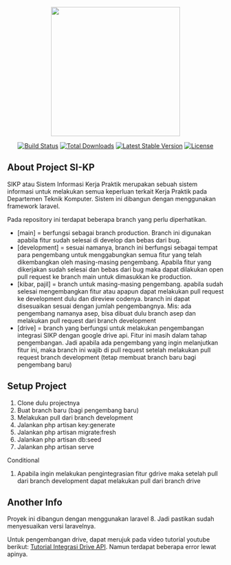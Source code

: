 <p align="center"><a href="https://laravel.com" target="_blank"><img src="https://pelajarinfo.id/wp-content/uploads/2021/06/Universitas-Diponegoro-Semarang-Logo-768x768.png" width="300"></a></p>

<p align="center">
<a href="https://travis-ci.org/laravel/framework"><img src="https://travis-ci.org/laravel/framework.svg" alt="Build Status"></a>
<a href="https://packagist.org/packages/laravel/framework"><img src="https://img.shields.io/packagist/dt/laravel/framework" alt="Total Downloads"></a>
<a href="https://packagist.org/packages/laravel/framework"><img src="https://img.shields.io/packagist/v/laravel/framework" alt="Latest Stable Version"></a>
<a href="https://packagist.org/packages/laravel/framework"><img src="https://img.shields.io/packagist/l/laravel/framework" alt="License"></a>
</p>

## About Project SI-KP
SIKP atau Sistem Informasi Kerja Praktik merupakan sebuah sistem informasi untuk melakukan semua keperluan terkait Kerja Praktik pada Departemen Teknik Komputer. Sistem ini dibangun dengan menggunakan framework laravel. 

Pada repository ini terdapat beberapa branch yang perlu diperhatikan.
- [main] = berfungsi sebagai branch production. Branch ini digunakan apabila fitur sudah selesai di develop dan bebas dari bug. 
- [development] = sesuai namanya, branch ini berfungsi sebagai tempat para pengembang untuk menggabungkan semua fitur yang telah dikembangkan oleh masing-masing pengembang. Apabila fitur yang dikerjakan sudah selesai dan bebas dari bug maka dapat dilakukan open pull request ke branch main untuk dimasukkan ke production.
- [kibar, pajil] = branch untuk masing-masing pengembang. apabila sudah selesai mengembangkan fitur atau apapun dapat melakukan pull request ke development dulu dan direview codenya. branch ini dapat disesuaikan sesuai dengan jumlah pengembangnya. Mis: ada pengembang namanya asep, bisa dibuat dulu branch asep dan melakukan pull request dari branch development
- [drive] = branch yang berfungsi untuk melakukan pengembangan integrasi SIKP dengan google drive api. Fitur ini masih dalam tahap pengembangan. Jadi apabila ada pengembang yang ingin melanjutkan fitur ini, maka branch ini wajib di pull request setelah melakukan pull request branch development (tetap membuat branch baru bagi pengembang baru)


## Setup Project

1. Clone dulu projectnya
2. Buat branch baru (bagi pengembang baru)
3. Melakukan pull dari branch development
5. Jalankan php artisan key:generate
6. Jalankan php artisan migrate:fresh
7. Jalankan php artisan db:seed
8. Jalankan php artisan serve

Conditional
1. Apabila ingin melakukan pengintegrasian fitur gdrive maka setelah pull dari branch development dapat melakukan pull dari branch drive

## Another Info

Proyek ini dibangun dengan menggunakan laravel 8. Jadi pastikan sudah menyesuaikan versi laravelnya.

Untuk pengembangan drive, dapat merujuk pada video tutorial youtube berikut: <a href="https://www.youtube.com/watch?v=sKqMHFHZuKU">Tutorial Integrasi Drive API</a>. Namun terdapat beberapa error lewat apinya.
